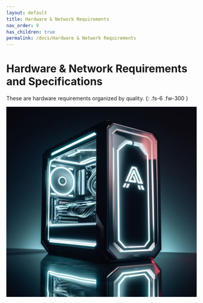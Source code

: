 ```yaml
---
layout: default
title: Hardware & Network Requirements
nav_order: 9
has_children: true
permalink: /docs/Hardware & Network Requirements
---
```


# Hardware & Network Requirements and Specifications 

These are hardware requirements organized by quality.
{: .fs-6 .fw-300 }

![pc](/assets/images/pc.jpeg)

